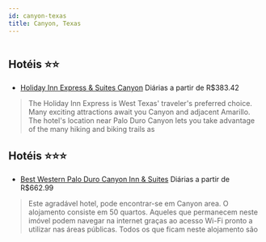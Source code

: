 ```yaml
---
id: canyon-texas
title: Canyon, Texas
---
```


<center><img src="http://photos.hotelbeds.com/giata/16/168802/168802a_hb_a_001.jpg" alt="" /></center>


## Hotéis ⭐️⭐️

-    [Holiday Inn Express & Suites Canyon](https://www.hurb.com/aud/https://www.hurb.com/hoteis/canyon/holiday-inn-express-suites-canyon-JNP-JP090514?cmp=18055) Diárias a partir de R$383.42
   > The Holiday Inn Express is West Texas&apos; traveler&apos;s preferred choice. Many exciting attractions await you Canyon and adjacent Amarillo. The hotel&apos;s location near Palo Duro Canyon lets you take advantage of the many hiking and biking trails as

## Hotéis ⭐️⭐️⭐️

-    [Best Western Palo Duro Canyon Inn & Suites](https://www.hurb.com/aud/https://www.hurb.com/hoteis/canyon/best-western-palo-duro-canyon-inn-suites-JNP-JP753876?cmp=18055) Diárias a partir de R$662.99
   > Este agradável hotel, pode encontrar-se em Canyon area. O alojamento consiste em 50 quartos. Aqueles que permanecem neste imóvel podem navegar na internet graças ao acesso Wi-Fi pronto a utilizar nas áreas públicas. Todos os que ficam neste alojamento são
